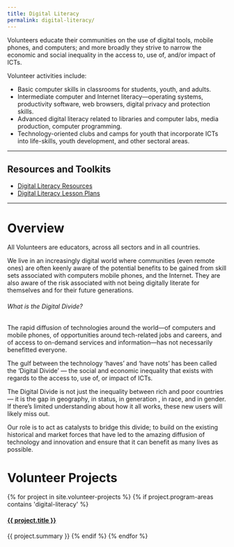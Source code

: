 ```yaml
---
title: Digital Literacy
permalink: digital-literacy/
---
```


<p class="lead">Volunteers educate their communities on the use of digital tools, mobile phones, and computers; and more broadly they strive to narrow the economic and social inequality in the access to, use of, and/or impact of ICTs.</p>

Volunteer activities include:

- Basic computer skills in classrooms for students, youth, and adults.
- Intermediate computer and Internet literacy—operating systems, productivity software, web browsers, digital privacy and protection skills.
- Advanced digital literacy related to libraries and computer labs, media production, computer programming.
- Technology-oriented clubs and camps for youth that incorporate ICTs into life-skills, youth development, and other sectoral areas.



___



## Resources and Toolkits

- [Digital Literacy Resources](/digital-literacy/resources/)
- [Digital Literacy Lesson Plans](/toolkits/digital-literacy-lesson-plans/)



___



# Overview

All Volunteers are educators, across all sectors and in all countries.

We live in an increasingly digital world where communities (even remote ones) are often keenly aware of the potential benefits to be gained from skill sets associated with computers mobile phones, and the Internet. They are also aware of the risk associated with not being digitally literate for themselves and for their future generations.

<div class="note">

###### What is the Digital Divide?

The rapid diffusion of technologies around the world—of computers and mobile phones, of opportunities around tech-related jobs and careers, and of access to on-demand services and information—has not necessarily benefitted everyone.

The gulf between the technology ‘haves’ and ‘have nots’ has been called the ‘Digital Divide’ — the social and economic inequality that exists with regards to the access to, use of, or impact of ICTs.

The Digital Divide is not just the inequality between rich and poor countries — it is the gap in geography, in status, in generation , in race, and in gender. If there’s limited understanding about how it all works, these new users will likely miss out.

Our role is to act as catalysts to bridge this divide; to build on the existing historical and market forces that have led to the amazing diffusion of technology and innovation and ensure that it can benefit as many lives as possible.

</div>



# Volunteer Projects

{% for project in site.volunteer-projects %}
{% if project.program-areas contains 'digital-literacy' %}
#### [{{ project.title }}]({{project.url}})
{{ project.summary }}
{% endif %}
{% endfor %}

